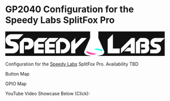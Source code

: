 # GP2040 Configuration for the Speedy Labs SplitFox Pro

![Speedy Labs Logo](assets/speedylabs.png)

Configuration for the [Speedy Labs](https://www.speedylabs.us/) SplitFox Pro.  Availability TBD

Button Map

GPIO Map

YouTube Video Showcase Below (Click):
